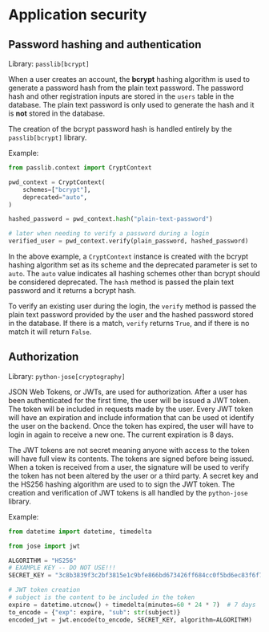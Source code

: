 # Application security
## Password hashing and authentication
Library: `passlib[bcrypt]`

When a user creates an account, the **bcrypt** hashing algorithm is used to generate a password hash from the plain text password. The password hash and other registration inputs are stored in the `users` table in the database. The plain text password is only used to generate the hash and it is **not** stored in the database.

The creation of the bcrypt password hash is handled entirely by the `passlib[bcrypt]` library. 

Example:
```python
from passlib.context import CryptContext

pwd_context = CryptContext(
    schemes=["bcrypt"],
    deprecated="auto",
)

hashed_password = pwd_context.hash("plain-text-password")

# later when needing to verify a password during a login
verified_user = pwd_context.verify(plain_password, hashed_password)
```

In the above example, a `CryptContext` instance is created with the bcrypt hashing algorithm set as its scheme and the deprecated parameter is set to `auto`. The `auto` value indicates all hashing schemes other than bcrypt should be considered deprecated. The `hash` method is passed the plain text password and it returns a bcrypt hash.

To verify an existing user during the login, the `verify` method is passed the plain text password provided by the user and the hashed password stored in the database. If there is a match, `verify` returns `True`, and if there is no match it will return `False`.

## Authorization
Library: `python-jose[cryptography]`

JSON Web Tokens, or JWTs, are used for authorization. After a user has been authenticated for the first time, the user will be issued a JWT token. The token will be included in requests made by the user. Every JWT token will have an expiration and include information that can be used ot identify the user on the backend. Once the token has expired, the user will have to login in again to receive a new one. The current expiration is 8 days.

The JWT tokens are not secret meaning anyone with access to the token will have full view its contents. The tokens are signed before being issued. When a token is received from a user, the signature will be used to verify the token has not been altered by the user or a third party. A secret key and the HS256 hashing algorithm are used to to sign the JWT token. The creation and verification of JWT tokens is all handled by the `python-jose` library.

Example:
```python
from datetime import datetime, timedelta

from jose import jwt

ALGORITHM = "HS256"
# EXAMPLE KEY -- DO NOT USE!!!
SECRET_KEY = "3c8b3839f3c2bf3815e1c9bfe866bd673426ff684cc0f5bd6ec83f6f7f81d8dd"

# JWT token creation
# subject is the content to be included in the token
expire = datetime.utcnow() + timedelta(minutes=60 * 24 * 7)  # 7 days
to_encode = {"exp": expire, "sub": str(subject)}
encoded_jwt = jwt.encode(to_encode, SECRET_KEY, algorithm=ALGORITHM)
```